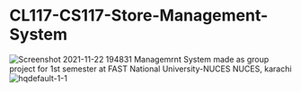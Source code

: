 # CL117-CS117-Store-Management-System
![Screenshot 2021-11-22 194831](https://user-images.githubusercontent.com/84980384/142882037-06ff5801-a983-451c-b3a0-fe32eae6fd3d.png)
           	            Managemrnt System made as group project for 1st semester at FAST National University-NUCES NUCES, karachi
![hqdefault-1-1](https://user-images.githubusercontent.com/84980384/142881567-da3917b7-1f67-4d39-9250-1719a56bce0a.jpg)
